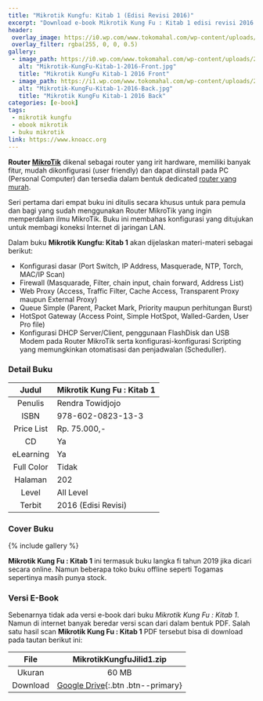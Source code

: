 ```yaml
---
title: "Mikrotik Kungfu: Kitab 1 (Edisi Revisi 2016)"
excerpt: "Download e-book Mikrotik Kung Fu : Kitab 1 edisi revisi 2016 PDF di sini"
header:
 overlay_image: https://i0.wp.com/www.tokomahal.com/wp-content/uploads/2017/06/cover.114.Mikrotik-KungFu-Kitab-1-2016-Front.jpg
 overlay_filter: rgba(255, 0, 0, 0.5)
gallery:
 - image_path: https://i0.wp.com/www.tokomahal.com/wp-content/uploads/2017/06/cover.114.Mikrotik-KungFu-Kitab-1-2016-Front.jpg
   alt: "Mikrotik-KungFu-Kitab-1-2016-Front.jpg"
   title: "Mikrotik KungFu Kitab-1 2016 Front"
 - image_path: https://i1.wp.com/www.tokomahal.com/wp-content/uploads/2017/06/cover.114.Mikrotik-KungFu-Kitab-1-2016-Back.jpg
   alt: "Mikrotik-KungFu-Kitab-1-2016-Back.jpg"
   title: "Mikrotik KungFu Kitab-1 2016 Back"
categories: [e-book]
tags:
 - mikrotik kungfu
 - ebook mikrotik
 - buku mikrotik
link: https://www.knoacc.org
---
```

**Router [MikroTik](https://www.knoacc.org/search/label/Mikrotik)** dikenal sebagai router yang irit hardware, memiliki banyak fitur, mudah dikonfigurasi (user friendly) dan dapat diinstall pada PC (Personal Computer) dan tersedia dalam bentuk dedicated [router yang murah](/).

Seri pertama dari empat buku ini ditulis secara khusus untuk para pemula dan bagi yang sudah menggunakan Router MikroTik yang ingin memperdalam ilmu MikroTik. Buku ini membahas konfigurasi yang ditujukan untuk membagi koneksi Internet di jaringan LAN.

Dalam buku **Mikrotik Kungfu: Kitab 1** akan dijelaskan materi-materi sebagai berikut:

- Konfigurasi dasar (Port Switch, IP Address, Masquerade, NTP, Torch, MAC/IP Scan)
- Firewall (Masquarade, Filter, chain input, chain forward, Address List)
- Web Proxy (Access, Traffic Filter, Cache Access, Transparent Proxy maupun External Proxy)
- Queue Simple (Parent, Packet Mark, Priority maupun perhitungan Burst)
- HotSpot Gateway (Access Point, Simple HotSpot, Walled-Garden, User Pro file)
- Konfigurasi DHCP Server/Client, penggunaan FlashDisk dan USB Modem pada Router MikroTik serta konfigurasi-konfigurasi Scripting yang memungkinkan otomatisasi dan penjadwalan (Scheduller).

### Detail Buku

| Judul | Mikrotik Kung Fu : Kitab 1 |
|:---:|:---|
| Penulis | Rendra Towidjojo |
| ISBN | 978-602-0823-13-3 |
| Price List | Rp. 75.000,- |
| CD | Ya |
| eLearning | Ya |
| Full Color | Tidak |
| Halaman | 202 |
| Level | All Level |
| Terbit | 2016 (Edisi Revisi) |

### Cover Buku

{% include gallery %}

**Mikrotik Kung Fu : Kitab 1** ini termasuk buku langka fi tahun 2019 jika dicari secara online. Namun beberapa toko buku offline seperti Togamas sepertinya masih punya stock.

### Versi E-Book

Sebenarnya tidak ada versi e-book dari buku *Mikrotik Kung Fu : Kitab 1*. Namun di internet banyak beredar versi scan dari dalam bentuk PDF. Salah satu hasil scan **Mikrotik Kung Fu : Kitab 1** PDF tersebut bisa di download pada tautan berikut ini:

| File | MikrotikKungfuJilid1.zip |
|:---:|:---:|
| Ukuran | 60 MB |
| Download | [Google Drive](https://bit.ly/320GLvz){:.btn .btn--primary} |
